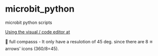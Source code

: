 # microbit_python
microbit python scripts

[Using the visual / code editor at](https://makecode.microbit.org/#editor)

:compass:	full compasss - It only have a resulotion of 45 deg. since there are 8 :eight_spoked_asterisk: arrows' icons (360/8=45).
